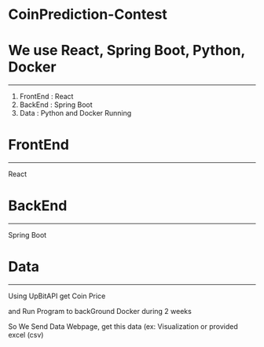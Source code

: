 # CoinPrediction-Contest

# We use React, Spring Boot, Python, Docker
------------------------------------------------
1. FrontEnd : React
2. BackEnd : Spring Boot
3. Data : Python and Docker Running

# FrontEnd 
------------------------------------------------
React
# BackEnd
------------------------------------------------
Spring Boot
# Data
----------------------------------------------
Using UpBitAPI get Coin Price

and Run Program to backGround Docker during 2 weeks

So We Send Data Webpage, get this data (ex: Visualization or provided excel (csv)


